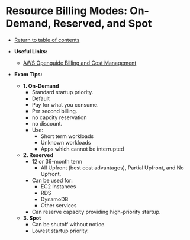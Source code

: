 # Resource Billing Modes: On-Demand, Reserved, and Spot

* [Return to table of contents](../../../README.md)

* **Useful Links:**
  * [AWS Openguide Billing and Cost Management](https://github.com/open-guides/og-aws#billing-and-cost-management)

* **Exam Tips:**
  * **1. On-Demand**
    * Standard startup priority.
    * Default
    * Pay for what you consume.
    * Per second billing.
    * no capcity reservation
    * no discount.
    * Use:
      * Short term workloads
      * Unknown workloads
      * Apps which cannot be interrupted
  * **2. Reserved**
    * 12 or 36-month term
      * All Upfront (best cost advantages), Partial Upfront, and No Upfront.
    * Can be used for:
      * EC2 Instances
      * RDS
      * DynamoDB
      * Other services
    * Can reserve capacity providing high-priority startup.
  * **3. Spot**
    * Can be shutoff without notice.
    * Lowest startup priority.
